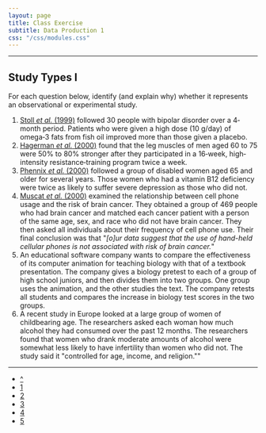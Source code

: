 ```yaml
---
layout: page
title: Class Exercise
subtitle: Data Production 1
css: "/css/modules.css"
---
```


----

## Study Types I
For each question below, identify (and explain why) whether it represents an observational or experimental study.

1. [Stoll *et al.* (1999)](http://www.ncbi.nlm.nih.gov/pubmed/10232294) followed 30 people with bipolar disorder over a 4‐month period.  Patients who were given a high dose (10 g/day) of omega‐3 fats from fish oil improved more than those given a placebo. 
1. [Hagerman *et al.* (2000)](http://biomedgerontology.oxfordjournals.org/content/55/7/B336.abstract) found that the leg muscles of men aged 60 to 75 were 50% to 80% stronger after they participated in a 16‐week, high‐intensity resistance‐training program twice a week. 
1. [Phennix *et al.* (2000)](http://ajp.psychiatryonline.org/doi/abs/10.1176/appi.ajp.157.5.715) followed a group of disabled women aged 65 and older for several years.  Those women who had a vitamin B12 deficiency were twice as likely to suffer severe depression as those who did not. 
1. [Muscat *et al.* (2000)]() examined the relationship between cell phone usage and the risk of brain cancer.  They obtained a group of 469 people who had brain cancer and matched each cancer patient with a person of the same age, sex, and race who did not have brain cancer.  They then asked all individuals about their frequency of cell phone use.  Their final conclusion was that "*[o]ur data suggest that the use of hand-held cellular phones is not associated with risk of brain cancer.*"
1. An educational software company wants to compare the effectiveness of its computer animation for teaching biology with that of a textbook presentation.  The company gives a biology pretest to each of a group of high school juniors, and then divides them into two groups.  One group uses the animation, and the other studies the text.  The company retests all students and compares the increase in biology test scores in the two groups.
1. A recent study in Europe looked at a large group of women of childbearing age.  The researchers asked each woman how much alcohol they had consumed over the past 12 months.  The researchers found that women who drank moderate amounts of alcohol were somewhat less likely to have infertility than women who did not.  The study said it "controlled for age, income, and religion."" 

----

<div class="text-center">
<ul class="pagination pagination-lg">
  <li><a href="index.html">^</a></li>
  <li class="active"><a href="#">1</a></li>
  <li><a href="CE2.html">2</a></li>
  <li><a href="CE3.html">3</a></li>
  <li><a href="CE4.html">4</a></li>
  <li><a href="CE5.html">5</a></li>
</ul>
